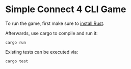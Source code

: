 # Simple Connect 4 CLI Game

To run the game, first make sure to [install Rust](https://www.rust-lang.org/tools/install).

Afterwards, use cargo to compile and run it:

    cargo run

Existing tests can be executed via:

    cargo test
